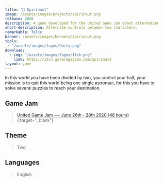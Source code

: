 ```yaml
---
title: "👻 Spirinaut"
image: /assets/images/projects/spirinaut.png
release: 2020
description: A game developed for the United Game Jam about alternating controls between two characters.
short-description: Alternate controls between two characters.
remarkable: false
banner: /assets/images/banners/Spirinaut.png
tools:
 - "/assets/images/logos/Unity.png"
download:
  - img: "/assets/images/logos/Itch.png"
    link: https://itch.gerardgascon.com/spirinaut
layout: game
---
```


In this world you have been divided by two, you control your half, your mission is to quit this world being one single astronaut, for this you have to solve several puzzles to reach your destination.

## Game Jam

> [United Game Jam --- June 26th - 28th 2020 (48 hours)](https://itch.io/jam/united-game-jam-2020/){:target="_blank"}

## Theme

> Two

## Languages

> English
